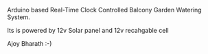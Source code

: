 Arduino based Real-Time Clock Controlled Balcony Garden Watering System.

Its is powered by 12v Solar panel and 12v recahgable cell


Ajoy Bharath :-)
